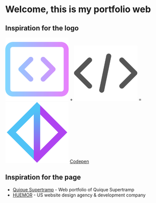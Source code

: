 # Welcome, this is my portfolio web

## Inspiration for the logo

<img src="/public/logoGradiant.png" alt="logoGradiant" width="200"/> +
<img src="/public/logoGris.png" alt="logoGris" width="200"/> =
<img src="/public/logo.png" alt="logo" width="200"/>
[Codepen]

## Inspiration for the page

- [Quique Supertramp] - Web portfolio of Quique Supertramp
- [HUEMOR] - US website design agency & development company


[quique supertramp]: https://quiquesupertramp.github.io/portfolio/
[huemor]: https://huemor.rocks
[codepen]: https://codepen.io/charly8888/pen/VwyJeor
